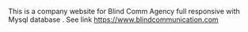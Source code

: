 This is a company website for Blind Comm Agency full responsive with Mysql database .
See link https://www.blindcommunication.com
